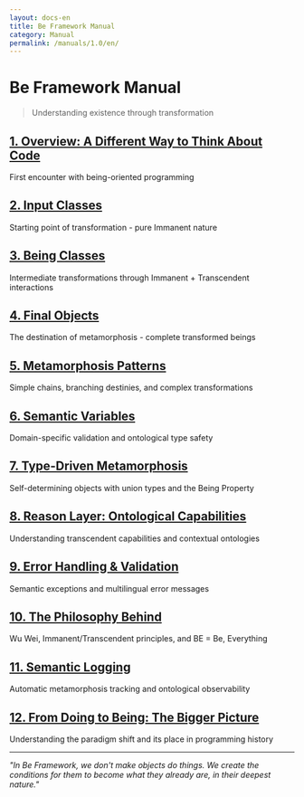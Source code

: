 ```yaml
---
layout: docs-en
title: Be Framework Manual
category: Manual
permalink: /manuals/1.0/en/
---
```


# Be Framework Manual

> Understanding existence through transformation

## [1. Overview: A Different Way to Think About Code](01-overview.html)
First encounter with being-oriented programming

## [2. Input Classes](02-input-classes.html)
Starting point of transformation - pure Immanent nature

## [3. Being Classes](03-being-classes.html)
Intermediate transformations through Immanent + Transcendent interactions

## [4. Final Objects](04-final-objects.html)
The destination of metamorphosis - complete transformed beings

## [5. Metamorphosis Patterns](05-metamorphosis.html)
Simple chains, branching destinies, and complex transformations

## [6. Semantic Variables](06-semantic-variables.html)
Domain-specific validation and ontological type safety

## [7. Type-Driven Metamorphosis](07-type-driven-metamorphosis.html)
Self-determining objects with union types and the Being Property

## [8. Reason Layer: Ontological Capabilities](08-reason-layer.html)
Understanding transcendent capabilities and contextual ontologies

## [9. Error Handling & Validation](09-error-handling.html)
Semantic exceptions and multilingual error messages

## [10. The Philosophy Behind](10-philosophy-behind.html)
Wu Wei, Immanent/Transcendent principles, and BE = Be, Everything

## [11. Semantic Logging](11-semantic-logging.html)
Automatic metamorphosis tracking and ontological observability

## [12. From Doing to Being: The Bigger Picture](12-from-doing-to-being-final.html)
Understanding the paradigm shift and its place in programming history

---

*"In Be Framework, we don't make objects do things. We create the conditions for them to become what they already are, in their deepest nature."*